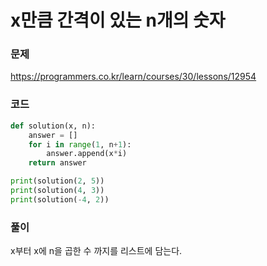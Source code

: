 x만큼 간격이 있는 n개의 숫자
=================================================================

### 문제
https://programmers.co.kr/learn/courses/30/lessons/12954

### 코드

``` python
def solution(x, n):
    answer = []
    for i in range(1, n+1):
        answer.append(x*i)
    return answer

print(solution(2, 5))
print(solution(4, 3))
print(solution(-4, 2))
```

### 풀이

x부터 x에 n을 곱한 수 까지를 리스트에 담는다.

